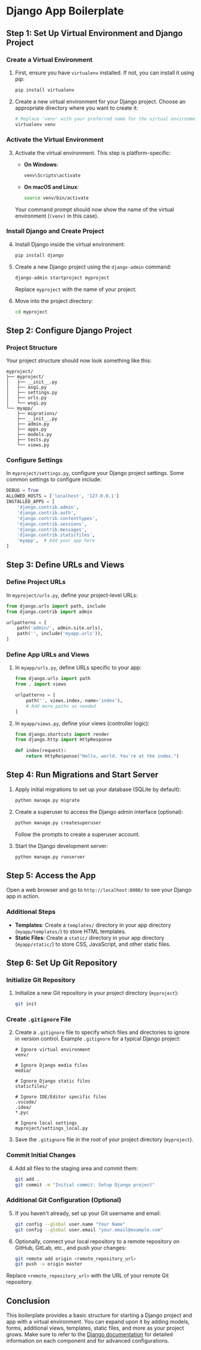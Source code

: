 # Django App Boilerplate

## Step 1: Set Up Virtual Environment and Django Project

### Create a Virtual Environment

1. First, ensure you have `virtualenv` installed. If not, you can install it using pip:

    ```sh
    pip install virtualenv
    ```

2. Create a new virtual environment for your Django project. Choose an appropriate directory where you want to create it:

    ```sh
    # Replace 'venv' with your preferred name for the virtual environment
    virtualenv venv
    ```

### Activate the Virtual Environment

3. Activate the virtual environment. This step is platform-specific:

   - **On Windows**:

     ```sh
     venv\Scripts\activate
     ```

   - **On macOS and Linux**:

     ```sh
     source venv/bin/activate
     ```

   Your command prompt should now show the name of the virtual environment (`(venv)` in this case).

### Install Django and Create Project

4. Install Django inside the virtual environment:

    ```sh
    pip install django
    ```

5. Create a new Django project using the `django-admin` command:

    ```sh
    django-admin startproject myproject
    ```

   Replace `myproject` with the name of your project.

6. Move into the project directory:

    ```sh
    cd myproject
    ```

## Step 2: Configure Django Project

### Project Structure

Your project structure should now look something like this:

```
myproject/
├── myproject/
│   ├── __init__.py
│   ├── asgi.py
│   ├── settings.py
│   ├── urls.py
│   └── wsgi.py
└── myapp/
    ├── migrations/
    ├── __init__.py
    ├── admin.py
    ├── apps.py
    ├── models.py
    ├── tests.py
    └── views.py
```

### Configure Settings

In `myproject/settings.py`, configure your Django project settings. Some common settings to configure include:

```python
DEBUG = True
ALLOWED_HOSTS = ['localhost', '127.0.0.1']
INSTALLED_APPS = [
    'django.contrib.admin',
    'django.contrib.auth',
    'django.contrib.contenttypes',
    'django.contrib.sessions',
    'django.contrib.messages',
    'django.contrib.staticfiles',
    'myapp',  # Add your app here
]
```

## Step 3: Define URLs and Views

### Define Project URLs

In `myproject/urls.py`, define your project-level URLs:

```python
from django.urls import path, include
from django.contrib import admin

urlpatterns = [
    path('admin/', admin.site.urls),
    path('', include('myapp.urls')),
]
```

### Define App URLs and Views

1. In `myapp/urls.py`, define URLs specific to your app:

    ```python
    from django.urls import path
    from . import views

    urlpatterns = [
        path('', views.index, name='index'),
        # Add more paths as needed
    ]
    ```

2. In `myapp/views.py`, define your views (controller logic):

    ```python
    from django.shortcuts import render
    from django.http import HttpResponse

    def index(request):
        return HttpResponse("Hello, world. You're at the index.")
    ```

## Step 4: Run Migrations and Start Server

1. Apply initial migrations to set up your database (SQLite by default):

    ```sh
    python manage.py migrate
    ```

2. Create a superuser to access the Django admin interface (optional):

    ```sh
    python manage.py createsuperuser
    ```

   Follow the prompts to create a superuser account.

3. Start the Django development server:

    ```sh
    python manage.py runserver
    ```

## Step 5: Access the App

Open a web browser and go to `http://localhost:8000/` to see your Django app in action.

### Additional Steps

- **Templates**: Create a `templates/` directory in your app directory (`myapp/templates/`) to store HTML templates.
- **Static Files**: Create a `static/` directory in your app directory (`myapp/static/`) to store CSS, JavaScript, and other static files.

## Step 6: Set Up Git Repository

### Initialize Git Repository

1. Initialize a new Git repository in your project directory (`myproject`):

    ```sh
    git init
    ```

### Create `.gitignore` File

2. Create a `.gitignore` file to specify which files and directories to ignore in version control. Example `.gitignore` for a typical Django project:

    ```plaintext
    # Ignore virtual environment
    venv/

    # Ignore Django media files
    media/

    # Ignore Django static files
    staticfiles/

    # Ignore IDE/Editor specific files
    .vscode/
    .idea/
    *.pyc

    # Ignore local settings
    myproject/settings_local.py
    ```

3. Save the `.gitignore` file in the root of your project directory (`myproject`).

### Commit Initial Changes

4. Add all files to the staging area and commit them:

    ```sh
    git add .
    git commit -m "Initial commit: Setup Django project"
    ```

### Additional Git Configuration (Optional)

5. If you haven't already, set up your Git username and email:

    ```sh
    git config --global user.name "Your Name"
    git config --global user.email "your.email@example.com"
    ```

6. Optionally, connect your local repository to a remote repository on GitHub, GitLab, etc., and push your changes:

    ```sh
    git remote add origin <remote_repository_url>
    git push -u origin master
    ```

Replace `<remote_repository_url>` with the URL of your remote Git repository.


## Conclusion

This boilerplate provides a basic structure for starting a Django project and app with a virtual environment. You can expand upon it by adding models, forms, additional views, templates, static files, and more as your project grows. Make sure to refer to the [Django documentation](https://docs.djangoproject.com/en/stable/) for detailed information on each component and for advanced configurations.
